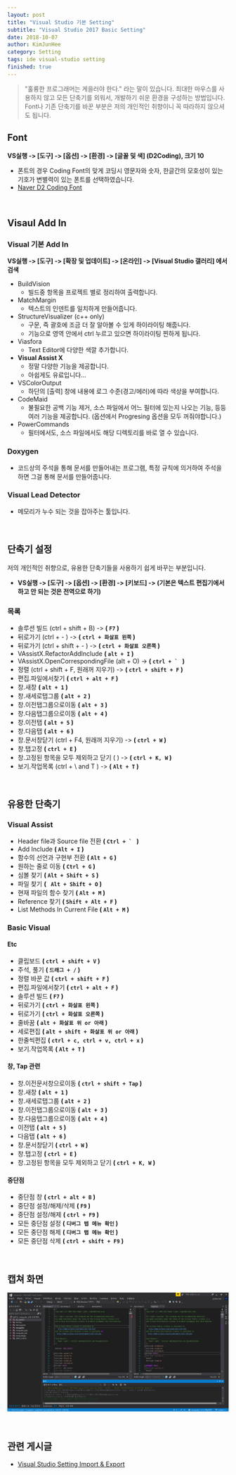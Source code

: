 ```yaml
---
layout: post
title: "Visual Studio 기본 Setting"
subtitle: "Visual Studio 2017 Basic Setting"
date: 2018-10-07
author: KimJunHee
category: Setting
tags: ide visual-studio setting
finished: true
---
```


> "훌륭한 프로그래머는 게을러야 한다." 라는 말이 있습니다. 최대한 마우스를 사용하지 않고 모든 단축기를 외워서, 개발하기 쉬운 환경을 구성하는 방법입니다. <br/>
Font나 기존 단축기를 바꾼 부분은 저의 개인적인 취향이니 꼭 따라하지 않으셔도 됩니다.

## Font

__VS실행 -> [도구] -> [옵션] -> [환경] -> [글꼴 및 색] (D2Coding), 크기 10__

* 폰트의 경우 Coding Font의 맞게 코딩시 영문자와 숫자, 한글간의 모호성이 있는 기호가 변별력이 있는 폰트를 선택하였습니다.
* [Naver D2 Coding Font](https://github.com/naver/d2codingfont)

<br/>

## Visaul Add In

### Visual 기본 Add In

__VS실행 -> [도구] -> [확장 및 업데이트] -> [온라인] -> [Visual Studio 갤러리] 에서 검색__

  * BuildVision
    * 빌드중 항목을 프로젝트 별로 정리하여 출력합니다.
  * MatchMargin
    * 텍스트의 인덴트를 일치하게 만들어줍니다.
  * StructureVisualizer (c++ only)
    * 구문, 즉 괄호에 조금 더 잘 알아볼 수 있게 하이라이팅 해줍니다.
    * 기능으로 영역 안에서 ctrl 누르고 있으면 하이라이팅 찐하게 됩니다.
  * Viasfora
    * Text Editor에 다양한 색깔 추가합니다.
  * __Visual Assist X__
    * 정말 다양한 기능을 제공합니다.
    * 아쉽게도 유료입니다...
  * VSColorOutput
    * 하단의 [출력] 창에 내용에 로그 수준(경고/에러)에 따라 색상을 부여합니다.
  * CodeMaid
    * 불필요한 공백 기능 제거, 소스 파일에서 어느 필터에 있는지 나오는 기능, 등등 여러 기능을 제공합니다.  (옵션에서 Progresing 옵션을 모두 꺼줘야합니다.)
  * PowerCommands
    * 필터에서도, 소스 파일에서도 해당 디렉토리를 바로 열 수 있습니다.

### Doxygen

  * 코드상의 주석을 통해 문서를 만들어내는 프로그램, 특정 규칙에 의거하여 주석을 하면 그걸 통해 문서를 만들어줍니다.

### Visual Lead Detector

  * 메모리가 누수 되는 것을 잡아주는 툴입니다.


<br/>

## 단축기 설정

저의 개인적인 취향으로, 유용한 단축기들을 사용하기 쉽게 바꾸는 부분입니다.

  * __VS실행 -> [도구] -> [옵션] -> [환경] -> [키보드] -> (기본은 텍스트 편집기에서 하고 안 되는 것은 전역으로 하기)__

### 목록
 * 솔루션 빌드 (ctrl + shift + B) -> __( ```F7``` )__
 * 뒤로가기 (ctrl + - ) -> __( ```ctrl + 화살표 왼쪽``` )__
 * 뒤로가기 (ctrl + shift + - ) -> __( ```ctrl + 화살표 오른쪽``` )__
 * VAssistX.RefactorAddInclude __( ```alt + I``` )__
 * VAssistX.OpenCorrespondingFile (alt + O) ->  __( ```ctrl + ` ``` )__
 * 정렬 (ctrl + shift + F, 원래꺼 지우기) ->  __( ```ctrl + shift + F``` )__
 * 편집.파일에서찾기 __( ```ctrl + alt + F``` )__
 * 창.새창 __( ```alt + 1``` )__
 * 창.새세로탭그룹 __( ```alt + 2``` )__
 * 창.이전탭그룹으로이동 __( ```alt + 3``` )__
 * 창.다음탭그룹으로이동 __( ```alt + 4``` )__
 * 창.이전탭 __( ```alt + 5``` )__
 * 창.다음탭 __( ```alt + 6``` )__
 * 창.문서창닫기 (ctrl + F4, 원래꺼 지우기) ->  __( ```ctrl + W``` )__
 * 창.탭고정 __( ```ctrl + E``` )__
 * 창.고정된 항목을 모두 제외하고 닫기 ( ) -> __( ```ctrl + K, W``` )__
 * 보기.작업목록 (ctrl + \ and T ) -> __( ```Alt + T``` )__

<br/>

## 유용한 단축기

### Visual Assist

  * Header file과 Source file 전환 __( ```Ctrl + ` ``` )__
  * Add Include __( ```Alt + I``` )__
  * 함수의 선언과 구현부 전환 __( ```Alt + G``` )__
  * 원하는 줄로 이동  __( ```Ctrl + G``` )__
  * 심볼 찾기 __( ```Alt + Shift + S``` )__
  * 파일 찾기 __( ``` Alt + Shift + O``` )__
  * 현재 파일의 함수 찾기 __( ```Alt + M``` )__
  * Reference 찾기 __( ```Shift + Alt + F``` )__
  * List Methods In Current File __( ```Alt + M``` )__

### Basic Visual

#### Etc

  * 클립보드  __( ```ctrl + shift + V``` )__
  * 주석, 풀기  __( ```드래그 + /``` )__
  * 정렬 바꾼 값 __( ```ctrl + shift + F``` )__
  * 편집.파일에서찾기 __( ```ctrl + alt + F``` )__
  * 솔루션 빌드 __( ```F7``` )__
  * 뒤로가기 __( ```ctrl + 화살표 왼쪽``` )__
  * 뒤로가기 __( ```ctrl + 화살표 오른쪽``` )__
  * 줄바꿈 __( ```alt + 화살표 위 or 아래``` )__
  * 세로편집 __( ```alt + shift + 화살표 위 or 아래``` )__
  * 한줄씩편집 __( ```ctrl + c, ctrl + v, ctrl + x``` )__
  * 보기.작업목록 __( ```Alt + T``` )__

#### 창, Tap 관련

* 창.이전문서창으로이동 __( ```ctrl + shift + Tap``` )__
* 창.새창 __( ```alt + 1``` )__
* 창.새세로탭그룹 __( ```alt + 2``` )__
* 창.이전탭그룹으로이동 __( ```alt + 3``` )__
* 창.다음탭그룹으로이동 __( ```alt + 4``` )__
* 이전탭 __( ```alt + 5``` )__
* 다음탭 __( ```alt + 6``` )__
* 창.문서창닫기  __( ```ctrl + W``` )__
* 창.탭고정 __( ```ctrl + E``` )__
* 창.고정된 항목을 모두 제외하고 닫기 __( ```ctrl + K, W``` )__
  

#### 중단점

* 중단점 창 __( ```ctrl + alt + B``` )__
* 중단점 설정/해제/삭제 __( ```F9``` )__
* 중단점 설정/해제 __( ```ctrl + F9``` )__
* 모든 중단점 설정 __( ```디버그 텝 메뉴 확인``` )__
* 모든 중단점 해제 __( ```디버그 탭 메뉴 확인``` )__
* 모든 중단점 삭제 __( ```ctrl + shift + F9``` )__

<br/>

## 캡쳐 화면

![visual setting](/img/ide/1/2.png)


<br/>

## 관련 게시글

* [Visual Studio Setting Import & Export](https://wnsgml972.github.io/setting/VisualStudio_Setting_Export.html)
